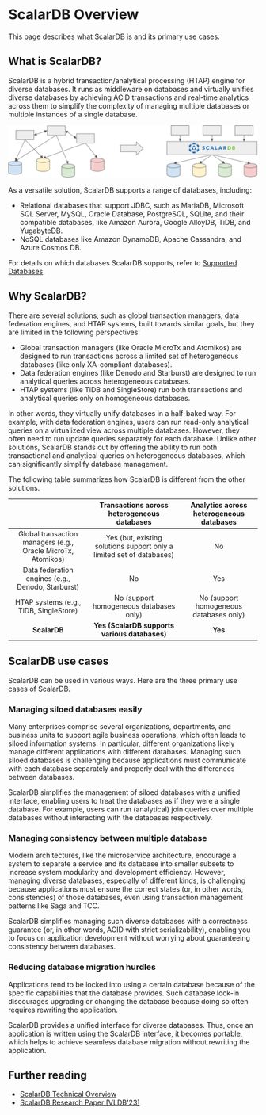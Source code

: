 # ScalarDB Overview

This page describes what ScalarDB is and its primary use cases.


## What is ScalarDB?

ScalarDB is a hybrid transaction/analytical processing (HTAP) engine for diverse databases. It runs as middleware on databases and virtually unifies diverse databases by achieving ACID transactions and real-time analytics across them to simplify the complexity of managing multiple databases or multiple instances of a single database.

![How ScalarDB simplifies complex data management architecture.](images/scalardb.png)

As a versatile solution, ScalarDB supports a range of databases, including:

- Relational databases that support JDBC, such as MariaDB, Microsoft SQL Server, MySQL, Oracle Database, PostgreSQL, SQLite, and their compatible databases, like Amazon Aurora, Google AlloyDB, TiDB, and YugabyteDB.
- NoSQL databases like Amazon DynamoDB, Apache Cassandra, and Azure Cosmos DB.

For details on which databases ScalarDB supports, refer to [Supported Databases](scalardb-supported-databases.md).

## Why ScalarDB?

There are several solutions, such as global transaction managers, data federation engines, and HTAP systems, built towards similar goals, but they are limited in the following perspectives:

- Global transaction managers (like Oracle MicroTx and Atomikos) are designed to run transactions across a limited set of heterogeneous databases (like only XA-compliant databases).
- Data federation engines (like Denodo and Starburst) are designed to run analytical queries across heterogeneous databases.
- HTAP systems (like TiDB and SingleStore) run both transactions and analytical queries only on homogeneous databases.

In other words, they virtually unify databases in a half-baked way.
For example, with data federation engines, users can run read-only analytical queries on a virtualized view across multiple databases. However, they often need to run update queries separately for each database.
Unlike other solutions, ScalarDB stands out by offering the ability to run both transactional and analytical queries on heterogeneous databases, which can significantly simplify database management.

The following table summarizes how ScalarDB is different from the other solutions.

|                                                              |              Transactions across heterogeneous databases              | Analytics across heterogeneous databases |
| :----------------------------------------------------------: | :-------------------------------------------------------------------: | :--------------------------------------: |
| Global transaction managers (e.g., Oracle MicroTx, Atomikos) | Yes (but, existing solutions support only a limited set of databases) |                    No                    |
|      Data federation engines (e.g., Denodo, Starburst)       |                                  No                                   |                   Yes                    |
|            HTAP systems (e.g., TiDB, SingleStore)            |                No (support homogeneous databases only)                | No (support homogeneous databases only)  |
|                         **ScalarDB**                         |             **Yes (ScalarDB supports various databases)**             |                 **Yes**                  |


## ScalarDB use cases

ScalarDB can be used in various ways. Here are the three primary use cases of ScalarDB.

### Managing siloed databases easily
Many enterprises comprise several organizations, departments, and business units to support agile business operations, which often leads to siloed information systems. In particular, different organizations likely manage different applications with different databases. Managing such siloed databases is challenging because applications must communicate with each database separately and properly deal with the differences between databases.

ScalarDB simplifies the management of siloed databases with a unified interface, enabling users to treat the databases as if they were a single database. For example, users can run (analytical) join queries over multiple databases without interacting with the databases respectively.

### Managing consistency between multiple database
Modern architectures, like the microservice architecture, encourage a system to separate a service and its database into smaller subsets to increase system modularity and development efficiency. However, managing diverse databases, especially of different kinds, is challenging because applications must ensure the correct states (or, in other words, consistencies) of those databases, even using transaction management patterns like Saga and TCC.

ScalarDB simplifies managing such diverse databases with a correctness guarantee (or, in other words, ACID with strict serializability), enabling you to focus on application development without worrying about guaranteeing consistency between databases.

### Reducing database migration hurdles

Applications tend to be locked into using a certain database because of the specific capabilities that the database provides. Such database lock-in discourages upgrading or changing the database because doing so often requires rewriting the application.

ScalarDB provides a unified interface for diverse databases. Thus, once an application is written using the ScalarDB interface, it becomes portable, which helps to achieve seamless database migration without rewriting the application.

## Further reading

- [ScalarDB Technical Overview](https://speakerdeck.com/scalar/scalar-db-universal-transaction-manager)
- [ScalarDB Research Paper [VLDB'23]](https://dl.acm.org/doi/10.14778/3611540.3611563)
